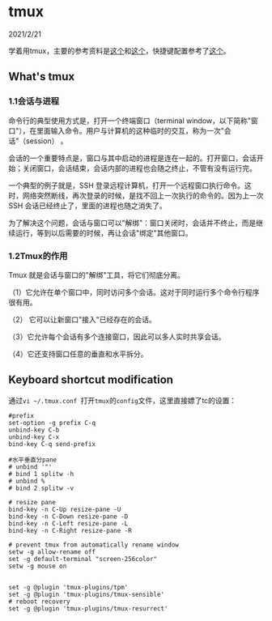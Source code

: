 # tmux  

2021/2/21  

学着用tmux，主要的参考资料是[这个](http://www.ruanyifeng.com/blog/2019/10/tmux.html)和[这个](https://zhuanlan.zhihu.com/p/98384704)，快捷键配置参考了[这个](https://www.cnblogs.com/3wtoucan/p/tmux-usage.html)。  

## What's tmux  
### 1.1会话与进程  
命令行的典型使用方式是，打开一个终端窗口（terminal window，以下简称"窗口"），在里面输入命令。用户与计算机的这种临时的交互，称为一次"会话"（session） 。  

会话的一个重要特点是，窗口与其中启动的进程是连在一起的。打开窗口，会话开始；关闭窗口，会话结束，会话内部的进程也会随之终止，不管有没有运行完。  

一个典型的例子就是，SSH 登录远程计算机，打开一个远程窗口执行命令。这时，网络突然断线，再次登录的时候，是找不回上一次执行的命令的。因为上一次 SSH 会话已经终止了，里面的进程也随之消失了。  

为了解决这个问题，会话与窗口可以"解绑"：窗口关闭时，会话并不终止，而是继续运行，等到以后需要的时候，再让会话"绑定"其他窗口。  

### 1.2Tmux的作用  
Tmux 就是会话与窗口的"解绑"工具，将它们彻底分离。

（1）它允许在单个窗口中，同时访问多个会话。这对于同时运行多个命令行程序很有用。

（2） 它可以让新窗口"接入"已经存在的会话。

（3）它允许每个会话有多个连接窗口，因此可以多人实时共享会话。

（4）它还支持窗口任意的垂直和水平拆分。

## Keyboard shortcut modification  
通过`vi ~/.tmux.conf `打开`tmux`的`config`文件，这里直接嫖了tc的设置：  

```  
#prefix
set-option -g prefix C-q
unbind-key C-b
unbind-key C-x
bind-key C-q send-prefix

#水平垂直分pane
# unbind '"'
# bind 1 splitw -h
# unbind %
# bind 2 splitw -v

# resize pane
bind-key -n C-Up resize-pane -U
bind-key -n C-Down resize-pane -D
bind-key -n C-Left resize-pane -L
bind-key -n C-Right resize-pane -R

# prevent tmux from automatically rename window
setw -g allow-rename off
set -g default-terminal "screen-256color"
setw -g mouse on


set -g @plugin 'tmux-plugins/tpm'
set -g @plugin 'tmux-plugins/tmux-sensible'
# reboot recovery
set -g @plugin 'tmux-plugins/tmux-resurrect'
```  

